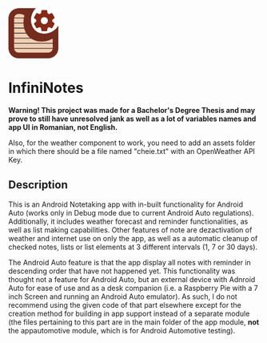 <img src="/app/src/main/res/drawable/design_logo_aplicatie_centratnobg.png" alt="InfiniNotes Logo" width="100px"/>

# InfiniNotes

**Warning! This project was made for a Bachelor's Degree Thesis and may prove to still have unresolved jank as well as a lot of variables names and app UI in Romanian, not English.**

Also, for the weather component to work, you need to add an assets folder in which there should be a file named "cheie.txt" with an OpenWeather API Key.

## Description
This is an Android Notetaking app with in-built functionality for Android Auto (works only in Debug mode due to current Android Auto regulations).
Additionally, it includes weather forecast and reminder functionalities, as well as list making capabilities. 
Other features of note are dezactivation of weather and internet use on only the app, as well as a automatic cleanup of checked notes, lists or list elements at 3 different intervals (1, 7 or 30 days).

The Android Auto feature is that the app display all notes with reminder in descending order that have not happened yet. This functionality was thought not a feature for Android Auto, but an external device with Adnroid Auto for ease of use and as a desk companion (i.e. a Raspberry Pie with a 7 inch Screen and running an Android Auto emulator). As such, I do not recommend using the given code of that part elsewhere except for the creation method for building in app support instead of a separate module (the files pertaining to this part are in the main folder of the app module, **not** the appautomotive module, which is for Android Automotive testing).
